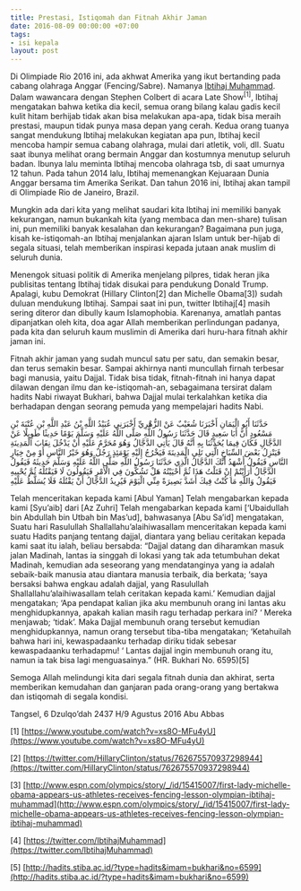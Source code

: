 ```yaml
---
title: Prestasi, Istiqomah dan Fitnah Akhir Jaman
date: 2016-08-09 00:00:00 +07:00
tags:
- isi kepala
layout: post
---
```


Di Olimpiade Rio 2016 ini, ada akhwat Amerika yang ikut bertanding pada cabang olahraga Anggar (Fencing/Sabre). Namanya [Ibtihaj Muhammad](https://en.wikipedia.org/wiki/Ibtihaj_Muhammad). Dalam wawancara dengan Stephen Colbert di acara Late Show<sup>[1]</sup>, Ibtihaj mengatakan bahwa ketika dia kecil, semua orang bilang kalau gadis kecil kulit hitam berhijab tidak akan bisa melakukan apa-apa, tidak bisa meraih prestasi, maupun tidak punya masa depan yang cerah. Kedua orang tuanya sangat mendukung Ibtihaj melakukan kegiatan apa pun, Ibtihaj kecil mencoba hampir semua cabang olahraga, mulai dari atletik, voli, dll. Suatu saat ibunya melihat orang bermain Anggar dan kostumnya menutup seluruh badan. Ibunya lalu meminta Ibtihaj mencoba olahraga tsb, di saat umurnya 12 tahun. Pada tahun 2014 lalu, Ibtihaj memenangkan Kejuaraan Dunia Anggar bersama tim Amerika Serikat. Dan tahun 2016 ini, Ibtihaj akan tampil di Olimpiade Rio de Janeiro, Brazil.

Mungkin ada dari kita yang melihat saudari kita Ibtihaj ini memiliki banyak kekurangan, namun bukankah kita (yang membaca dan men-share) tulisan ini, pun memiliki banyak kesalahan dan kekurangan? Bagaimana pun juga, kisah ke-istiqomah-an Ibtihaj menjalankan ajaran Islam untuk ber-hijab di segala situasi, telah memberikan inspirasi kepada jutaan anak muslim di seluruh dunia.

Menengok situasi politik di Amerika menjelang pilpres, tidak heran jika publisitas tentang Ibtihaj tidak disukai para pendukung Donald Trump. Apalagi, kubu Demokrat (Hillary Clinton[2] dan Michelle Obama[3]) sudah duluan mendukung Ibtihaj. Sampai saat ini pun, twitter Ibtihaj[4] masih sering diteror dan dibully kaum Islamophobia. Karenanya, amatlah pantas dipanjatkan oleh kita, doa agar Allah memberikan perlindungan padanya, pada kita dan seluruh kaum muslimin di Amerika dari huru-hara fitnah akhir jaman ini.

Fitnah akhir jaman yang sudah muncul satu per satu, dan semakin besar, dan terus semakin besar. Sampai akhirnya nanti muncullah firnah terbesar bagi manusia, yaitu Dajjal. Tidak bisa tidak, fitnah-fitnah ini hanya dapat dilawan dengan ilmu dan ke-istiqomah-an, sebagaimana tersirat dalam hadits Nabi riwayat Bukhari, bahwa Dajjal mulai terkalahkan ketika dia berhadapan dengan seorang pemuda yang mempelajari hadits Nabi.

حَدَّثَنَا أَبُو الْيَمَانِ أَخْبَرَنَا شُعَيْبٌ عَنْ الزُّهْرِيِّ أَخْبَرَنِي عُبَيْدُ اللَّهِ بْنُ عَبْدِ اللَّهِ بْنِ عُتْبَةَ بْنِ مَسْعُودٍ أَنَّ أَبَا سَعِيدٍ قَالَ حَدَّثَنَا رَسُولُ اللَّهِ صَلَّى اللَّهُ عَلَيْهِ وَسَلَّمَ يَوْمًا حَدِيثًا طَوِيلًا عَنْ الدَّجَّالِ فَكَانَ فِيمَا يُحَدِّثُنَا بِهِ أَنَّهُ قَالَ يَأْتِي الدَّجَّالُ وَهُوَ مُحَرَّمٌ عَلَيْهِ أَنْ يَدْخُلَ نِقَابَ الْمَدِينَةِ فَيَنْزِلُ بَعْضَ السِّبَاخِ الَّتِي تَلِي الْمَدِينَةَ فَيَخْرُجُ إِلَيْهِ يَوْمَئِذٍ رَجُلٌ وَهُوَ خَيْرُ النَّاسِ أَوْ مِنْ خِيَارِ النَّاسِ فَيَقُولُ أَشْهَدُ أَنَّكَ الدَّجَّالُ الَّذِي حَدَّثَنَا رَسُولُ اللَّهِ صَلَّى اللَّهُ عَلَيْهِ وَسَلَّمَ حَدِيثَهُ فَيَقُولُ الدَّجَّالُ أَرَأَيْتُمْ إِنْ قَتَلْتُ هَذَا ثُمَّ أَحْيَيْتُهُ هَلْ تَشُكُّونَ فِي الْأَمْرِ فَيَقُولُونَ لَا فَيَقْتُلُهُ ثُمَّ يُحْيِيهِ فَيَقُولُ وَاللَّهِ مَا كُنْتُ فِيكَ أَشَدَّ بَصِيرَةً مِنِّي الْيَوْمَ فَيُرِيدُ الدَّجَّالُ أَنْ يَقْتُلَهُ فَلَا يُسَلَّطُ عَلَيْهِ

Telah menceritakan kepada kami [Abul Yaman] Telah mengabarkan kepada kami [Syu’aib] dari [Az Zuhri] Telah mengabarkan kepada kami [‘Ubaidullah bin Abdullah bin Utbah bin Mas’ud], bahwasanya [Abu Sa’id] mengatakan, Suatu hari Rasulullah Shallallahu’alaihiwasallam menceritakan kepada kami suatu Hadits panjang tentang dajjal, diantara yang beliau ceritakan kepada kami saat itu ialah, beliau bersabda: “Dajjal datang dan diharamkan masuk jalan Madinah, lantas ia singgah di lokasi yang tak ada tetumbuhan dekat Madinah, kemudian ada seseorang yang mendatanginya yang ia adalah sebaik-baik manusia atau diantara manusia terbaik, dia berkata; ‘saya bersaksi bahwa engkau adalah dajjal, yang Rasulullah Shallallahu’alaihiwasallam telah ceritakan kepada kami.’ Kemudian dajjal mengatakan; ‘Apa pendapat kalian jika aku membunuh orang ini lantas aku menghidupkannya, apakah kalian masih ragu terhadap perkara ini? ‘ Mereka menjawab; ‘tidak’. Maka Dajjal membunuh orang tersebut kemudian menghidupkannya, namun orang tersebut tiba-tiba mengatakan; ‘Ketahuilah bahwa hari ini, kewaspadaanku terhadap diriku tidak sebesar kewaspadaanku terhadapmu! ‘ Lantas dajjal ingin membunuh orang itu, namun ia tak bisa lagi menguasainya.” (HR. Bukhari No. 6595)[5]

Semoga Allah melindungi kita dari segala fitnah dunia dan akhirat, serta memberikan kemudahan dan ganjaran pada orang-orang yang bertakwa dan istiqomah di segala kondisi.

Tangsel, 6 Dzulqo’dah 2437 H/9 Agustus 2016
Abu Abbas

[1] [https://www.youtube.com/watch?v=xs8O-MFu4yU](https://www.youtube.com/watch?v=xs8O-MFu4yU)

[2] [https://twitter.com/HillaryClinton/status/762675570937298944](https://twitter.com/HillaryClinton/status/762675570937298944)

[3] [http://www.espn.com/olympics/story/_/id/15415007/first-lady-michelle-obama-appears-us-athletes-receives-fencing-lesson-olympian-ibtihaj-muhammad](http://www.espn.com/olympics/story/_/id/15415007/first-lady-michelle-obama-appears-us-athletes-receives-fencing-lesson-olympian-ibtihaj-muhammad)

[4] [https://twitter.com/IbtihajMuhammad](https://twitter.com/IbtihajMuhammad)

[5] [http://hadits.stiba.ac.id/?type=hadits&imam=bukhari&no=6599](http://hadits.stiba.ac.id/?type=hadits&imam=bukhari&no=6599)
